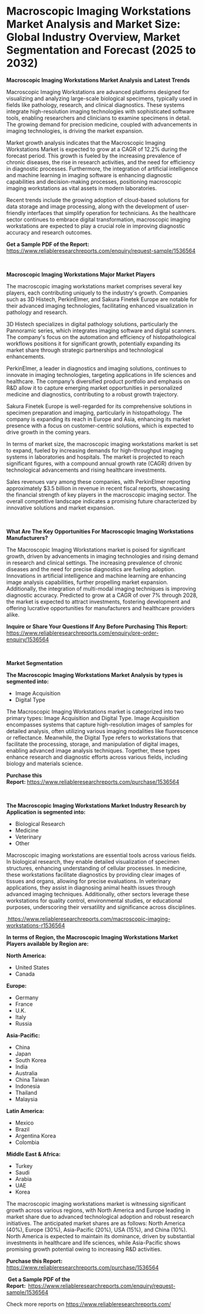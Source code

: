 <p><h1>Macroscopic Imaging Workstations Market Analysis and Market Size: Global Industry Overview, Market Segmentation and Forecast (2025 to 2032)</h1></p><p><strong>Macroscopic Imaging Workstations Market Analysis and Latest Trends</strong></p>
<p><p>Macroscopic Imaging Workstations are advanced platforms designed for visualizing and analyzing large-scale biological specimens, typically used in fields like pathology, research, and clinical diagnostics. These systems integrate high-resolution imaging technologies with sophisticated software tools, enabling researchers and clinicians to examine specimens in detail. The growing demand for precision medicine, coupled with advancements in imaging technologies, is driving the market expansion.</p><p>Market growth analysis indicates that the Macroscopic Imaging Workstations Market is expected to grow at a CAGR of 12.2% during the forecast period. This growth is fueled by the increasing prevalence of chronic diseases, the rise in research activities, and the need for efficiency in diagnostic processes. Furthermore, the integration of artificial intelligence and machine learning in imaging software is enhancing diagnostic capabilities and decision-making processes, positioning macroscopic imaging workstations as vital assets in modern laboratories.</p><p>Recent trends include the growing adoption of cloud-based solutions for data storage and image processing, along with the development of user-friendly interfaces that simplify operation for technicians. As the healthcare sector continues to embrace digital transformation, macroscopic imaging workstations are expected to play a crucial role in improving diagnostic accuracy and research outcomes.</p></p>
<p><strong>Get a Sample PDF of the Report:&nbsp;</strong> <a href="https://www.reliableresearchreports.com/enquiry/request-sample/1536564?utm_campaign=3219&utm_medium=2&utm_source=Github&utm_content=ia&utm_term=04032025&utm_id=macroscopic-imaging-workstations">https://www.reliableresearchreports.com/enquiry/request-sample/1536564</a></p>
<p>&nbsp;</p>
<p><strong>Macroscopic Imaging Workstations Major Market Players</strong></p>
<p><p>The macroscopic imaging workstations market comprises several key players, each contributing uniquely to the industry's growth. Companies such as 3D Histech, PerkinElmer, and Sakura Finetek Europe are notable for their advanced imaging technologies, facilitating enhanced visualization in pathology and research.</p><p>3D Histech specializes in digital pathology solutions, particularly the Pannoramic series, which integrates imaging software and digital scanners. The company's focus on the automation and efficiency of histopathological workflows positions it for significant growth, potentially expanding its market share through strategic partnerships and technological enhancements.</p><p>PerkinElmer, a leader in diagnostics and imaging solutions, continues to innovate in imaging technologies, targeting applications in life sciences and healthcare. The company’s diversified product portfolio and emphasis on R&D allow it to capture emerging market opportunities in personalized medicine and diagnostics, contributing to a robust growth trajectory.</p><p>Sakura Finetek Europe is well-regarded for its comprehensive solutions in specimen preparation and imaging, particularly in histopathology. The company is expanding its reach in Europe and Asia, enhancing its market presence with a focus on customer-centric solutions, which is expected to drive growth in the coming years.</p><p>In terms of market size, the macroscopic imaging workstations market is set to expand, fueled by increasing demands for high-throughput imaging systems in laboratories and hospitals. The market is projected to reach significant figures, with a compound annual growth rate (CAGR) driven by technological advancements and rising healthcare investments.</p><p>Sales revenues vary among these companies, with PerkinElmer reporting approximately $3.5 billion in revenue in recent fiscal reports, showcasing the financial strength of key players in the macroscopic imaging sector. The overall competitive landscape indicates a promising future characterized by innovative solutions and market expansion.</p></p>
<p>&nbsp;</p>
<p><strong>What Are The Key Opportunities For Macroscopic Imaging Workstations Manufacturers?</strong></p>
<p><p>The Macroscopic Imaging Workstations market is poised for significant growth, driven by advancements in imaging technologies and rising demand in research and clinical settings. The increasing prevalence of chronic diseases and the need for precise diagnostics are fueling adoption. Innovations in artificial intelligence and machine learning are enhancing image analysis capabilities, further propelling market expansion. Additionally, the integration of multi-modal imaging techniques is improving diagnostic accuracy. Predicted to grow at a CAGR of over 7% through 2028, the market is expected to attract investments, fostering development and offering lucrative opportunities for manufacturers and healthcare providers alike.</p></p>
<p><strong>Inquire or Share Your Questions If Any Before Purchasing This Report:</strong> <a href="https://www.reliableresearchreports.com/enquiry/pre-order-enquiry/1536564?utm_campaign=3219&utm_medium=2&utm_source=Github&utm_content=ia&utm_term=04032025&utm_id=macroscopic-imaging-workstations">https://www.reliableresearchreports.com/enquiry/pre-order-enquiry/1536564</a></p>
<p>&nbsp;</p>
<p><strong>Market Segmentation</strong></p>
<p><strong>The Macroscopic Imaging Workstations Market Analysis by types is segmented into:</strong></p>
<p><ul><li>Image Acquisition</li><li>Digital Type</li></ul></p>
<p><p>The Macroscopic Imaging Workstations market is categorized into two primary types: Image Acquisition and Digital Type. Image Acquisition encompasses systems that capture high-resolution images of samples for detailed analysis, often utilizing various imaging modalities like fluorescence or reflectance. Meanwhile, the Digital Type refers to workstations that facilitate the processing, storage, and manipulation of digital images, enabling advanced image analysis techniques. Together, these types enhance research and diagnostic efforts across various fields, including biology and materials science.</p></p>
<p><strong>Purchase this Report:&nbsp;</strong><a href="https://www.reliableresearchreports.com/purchase/1536564?utm_campaign=3219&utm_medium=2&utm_source=Github&utm_content=ia&utm_term=04032025&utm_id=macroscopic-imaging-workstations">https://www.reliableresearchreports.com/purchase/1536564</a></p>
<p>&nbsp;</p>
<p><strong>The Macroscopic Imaging Workstations Market Industry Research by Application is segmented into:</strong></p>
<p><ul><li>Biological Research</li><li>Medicine</li><li>Veterinary</li><li>Other</li></ul></p>
<p><p>Macroscopic imaging workstations are essential tools across various fields. In biological research, they enable detailed visualization of specimen structures, enhancing understanding of cellular processes. In medicine, these workstations facilitate diagnostics by providing clear images of tissues and organs, allowing for precise evaluations. In veterinary applications, they assist in diagnosing animal health issues through advanced imaging techniques. Additionally, other sectors leverage these workstations for quality control, environmental studies, or educational purposes, underscoring their versatility and significance across disciplines.</p></p>
<p><a href="https://www.reliableresearchreports.com/macroscopic-imaging-workstations-r1536564?utm_campaign=3219&utm_medium=2&utm_source=Github&utm_content=ia&utm_term=04032025&utm_id=macroscopic-imaging-workstations">&nbsp;https://www.reliableresearchreports.com/macroscopic-imaging-workstations-r1536564</a></p>
<p><strong>In terms of Region, the Macroscopic Imaging Workstations Market Players available by Region are:</strong></p>
<p>
    <p> <strong> North America: </strong>
        <ul>
            <li>United States</li>
            <li>Canada</li>
        </ul>
        </p> 
    <p> <strong> Europe: </strong>
        <ul>
            <li>Germany</li>
            <li>France</li>
            <li>U.K.</li>
            <li>Italy</li>
            <li>Russia</li>
        </ul>
        </p> 
    <p> <strong> Asia-Pacific: </strong>
        <ul>
            <li>China</li>
            <li>Japan</li>
            <li>South Korea</li>
            <li>India</li>
            <li>Australia</li>
            <li>China Taiwan</li>
            <li>Indonesia</li>
            <li>Thailand</li>
            <li>Malaysia</li>
        </ul>
        </p> 
    <p> <strong> Latin America: </strong>
        <ul>
            <li>Mexico</li>
            <li>Brazil</li>
            <li>Argentina Korea</li>
            <li>Colombia</li>
        </ul>
        </p> 
    <p> <strong> Middle East & Africa: </strong>
        <ul>
            <li>Turkey</li>
            <li>Saudi</li>
            <li>Arabia</li>
            <li>UAE</li>
            <li>Korea</li>
        </ul>
    </p>
    </p>
<p><p>The macroscopic imaging workstations market is witnessing significant growth across various regions, with North America and Europe leading in market share due to advanced technological adoption and robust research initiatives. The anticipated market shares are as follows: North America (40%), Europe (30%), Asia-Pacific (20%), USA (15%), and China (10%). North America is expected to maintain its dominance, driven by substantial investments in healthcare and life sciences, while Asia-Pacific shows promising growth potential owing to increasing R&D activities.</p></p>
<p><strong>Purchase this Report: </strong><a href="https://www.reliableresearchreports.com/purchase/1536564?utm_campaign=3219&utm_medium=2&utm_source=Github&utm_content=ia&utm_term=04032025&utm_id=macroscopic-imaging-workstations">https://www.reliableresearchreports.com/purchase/1536564</a></p>
<p>&nbsp;<strong>Get a Sample PDF of the Report:&nbsp;&nbsp;</strong><a href="https://www.reliableresearchreports.com/enquiry/request-sample/1536564?utm_campaign=3219&utm_medium=2&utm_source=Github&utm_content=ia&utm_term=04032025&utm_id=macroscopic-imaging-workstations">https://www.reliableresearchreports.com/enquiry/request-sample/1536564</a></p>
<p><strong></strong></p>
<p>Check more reports on <a href="https://www.reliableresearchreports.com/?utm_campaign=3219&utm_medium=2&utm_source=Github&utm_content=ia&utm_term=04032025&utm_id=macroscopic-imaging-workstations">https://www.reliableresearchreports.com/</a></p>